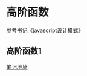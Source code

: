 
# 高阶函数
 参考书记《javascript设计模式》
## 高阶函数1
 [笔记地址](http://note.youdao.com/noteshare?id=54551d84eb165f01b9eb48aeed82ff91)
